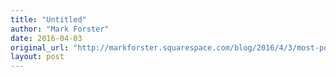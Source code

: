 ```yaml
---
title: "Untitled"
author: "Mark Forster"
date: 2016-04-03
original_url: "http://markforster.squarespace.com/blog/2016/4/3/most-popular-forum-topic-this-week.html"
layout: post
---
```

